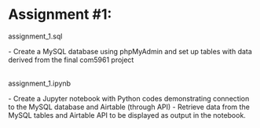 # Assignment #1:
<p>assignment_1.sql</p>
- Create a MySQL database using phpMyAdmin and set up tables with data derived from the final com5961 project
<p><br>assignment_1.ipynb</p>
- Create a Jupyter notebook with Python codes demonstrating connection to the MySQL database and Airtable (through API)
- Retrieve data from the MySQL tables and Airtable API to be displayed as output in the notebook.
